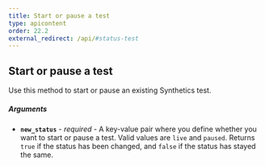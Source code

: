 ```yaml
---
title: Start or pause a test
type: apicontent
order: 22.2
external_redirect: /api/#status-test
---
```


## Start or pause a test

Use this method to start or pause an existing Synthetics test.

##### Arguments

*   **`new_status`** - _required_ - A key-value pair where you define whether you want to start or pause a test. Valid values are `live` and `paused`. Returns `true` if the status has been changed, and `false` if the status has stayed the same.
